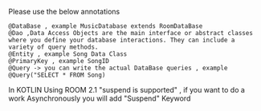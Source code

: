 Please use the below annotations
```
@DataBase , example MusicDatabase extends RoomDataBase
@Dao ,Data Access Objects are the main interface or abstract classes where you define your database interactions. They can include a variety of query methods.
@Entity , example Song Data Class
@PrimaryKey , example SongID
@Query -> you can write the actual DataBase queries , example @Query("SELECT * FROM Song)
```
In KOTLIN Using ROOM 2.1 "suspend is supported" , if you want to do a work Asynchronously you will add "Suspend" Keyword
